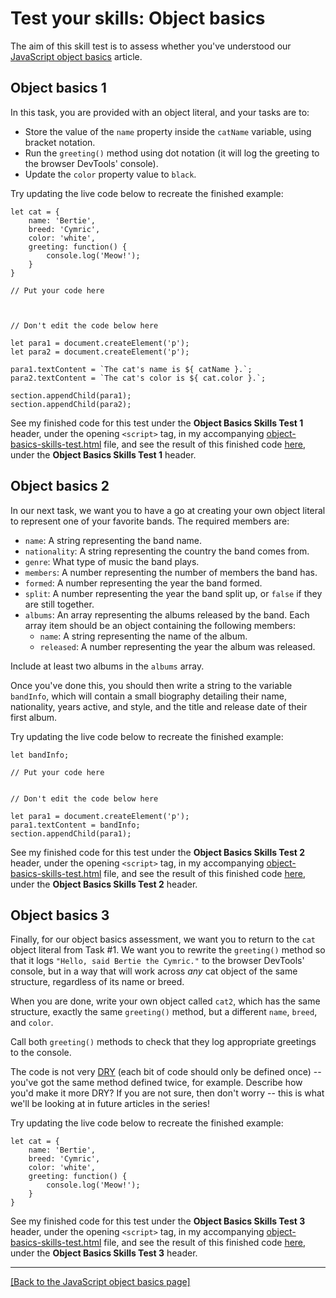 # Test your skills: Object basics

The aim of this skill test is to assess whether you've understood our [JavaScript object basics](https://github.com/AndrewSRea/My_Learning_Port/tree/main/JavaScript/Intro_JS_Objects/Object_Basics#javascript-object-basics) article.

## Object basics 1

In this task, you are provided with an object literal, and your tasks are to:

* Store the value of the `name` property inside the `catName` variable, using bracket notation.
* Run the `greeting()` method using dot notation (it will log the greeting to the browser DevTools' console).
* Update the `color` property value to `black`.

Try updating the live code below to recreate the finished example:
```
let cat = {
    name: 'Bertie',
    breed: 'Cymric',
    color: 'white',
    greeting: function() {
        console.log('Meow!');
    }
}

// Put your code here



// Don't edit the code below here

let para1 = document.createElement('p');
let para2 = document.createElement('p');

para1.textContent = `The cat's name is ${ catName }.`;
para2.textContent = `The cat's color is ${ cat.color }.`;

section.appendChild(para1);
section.appendChild(para2);
```
See my finished code for this test under the **Object Basics Skills Test 1** header, under the opening `<script>` tag, in my accompanying [object-basics-skills-test.html](https://github.com/AndrewSRea/My_Learning_Port/blob/main/JavaScript/Intro_JS_Objects/Object_Basics/Skills_Test/object-basics-skills-test.html) file, and see the result of this finished code [here](), under the **Object Basics Skills Test 1** header.

## Object basics 2

In our next task, we want you to have a go at creating your own object literal to represent one of your favorite bands. The required members are:

* `name`: A string representing the band name.
* `nationality`: A string representing the country the band comes from.
* `genre`: What type of music the band plays.
* `members`: A number representing the number of members the band has.
* `formed`: A number representing the year the band formed.
* `split`: A number representing the year the band split up, or `false` if they are still together.
* `albums`: An array representing the albums released by the band. Each array item should be an object containing the following members:
    - `name`: A string representing the name of the album.
    - `released`: A number representing the year the album was released.

Include at least two albums in the `albums` array.

Once you've done this, you should then write a string to the variable `bandInfo`, which will contain a small biography detailing their name, nationality, years active, and style, and the title and release date of their first album.

Try updating the live code below to recreate the finished example:
```
let bandInfo;

// Put your code here


// Don't edit the code below here

let para1 = document.createElement('p');
para1.textContent = bandInfo;
section.appendChild(para1);
```
See my finished code for this test under the **Object Basics Skills Test 2** header, under the opening `<script>` tag, in my accompanying [object-basics-skills-test.html](https://github.com/AndrewSRea/My_Learning_Port/blob/main/JavaScript/Intro_JS_Objects/Object_Basics/Skills_Test/object-basics-skills-test.html) file, and see the result of this finished code [here](), under the **Object Basics Skills Test 2** header.

## Object basics 3

Finally, for our object basics assessment, we want you to return to the `cat` object literal from Task #1. We want you to rewrite the `greeting()` method so that it logs `"Hello, said Bertie the Cymric."` to the browser DevTools' console, but in a way that will work across *any* cat object of the same structure, regardless of its name or breed.

When you are done, write your own object called `cat2`, which has the same structure, exactly the same `greeting()` method, but a different `name`, `breed`, and `color`.

Call both `greeting()` methods to check that they log appropriate greetings to the console.

The code is not very [DRY]() (each bit of code should only be defined once) -- you've got the same method defined twice, for example. Describe how you'd make it more DRY? If you are not sure, then don't worry -- this is what we'll be looking at in future articles in the series!

Try updating the live code below to recreate the finished example:
```
let cat = {
    name: 'Bertie',
    breed: 'Cymric',
    color: 'white',
    greeting: function() {
        console.log('Meow!');
    }
}
```
See my finished code for this test under the **Object Basics Skills Test 3** header, under the opening `<script>` tag, in my accompanying [object-basics-skills-test.html](https://github.com/AndrewSRea/My_Learning_Port/blob/main/JavaScript/Intro_JS_Objects/Object_Basics/Skills_Test/object-basics-skills-test.html) file, and see the result of this finished code [here](), under the **Object Basics Skills Test 3** header.

<hr>

[[Back to the JavaScript object basics page]](https://github.com/AndrewSRea/My_Learning_Port/tree/main/JavaScript/Intro_JS_Objects/Object_Basics#javascript-object-basics)